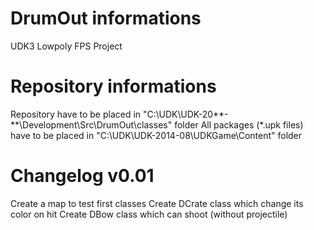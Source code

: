 # DrumOut informations
UDK3 Lowpoly FPS Project

# Repository informations
Repository have to be placed in "C:\UDK\UDK-20**-**\Development\Src\DrumOut\classes" folder
All packages (*.upk files) have to be placed in "C:\UDK\UDK-2014-08\UDKGame\Content" folder

# Changelog v0.01
Create a map to test first classes
Create DCrate class which change its color on hit
Create DBow class which can shoot (without projectile)